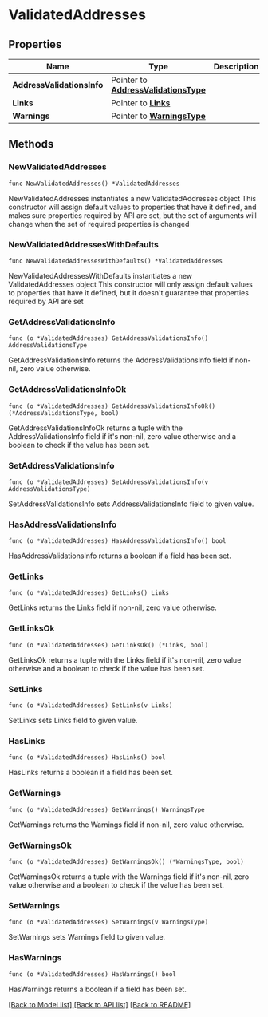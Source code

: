 # ValidatedAddresses

## Properties

Name | Type | Description | Notes
------------ | ------------- | ------------- | -------------
**AddressValidationsInfo** | Pointer to [**AddressValidationsType**](AddressValidationsType.md) |  | [optional] 
**Links** | Pointer to [**Links**](Links.md) |  | [optional] 
**Warnings** | Pointer to [**WarningsType**](WarningsType.md) |  | [optional] 

## Methods

### NewValidatedAddresses

`func NewValidatedAddresses() *ValidatedAddresses`

NewValidatedAddresses instantiates a new ValidatedAddresses object
This constructor will assign default values to properties that have it defined,
and makes sure properties required by API are set, but the set of arguments
will change when the set of required properties is changed

### NewValidatedAddressesWithDefaults

`func NewValidatedAddressesWithDefaults() *ValidatedAddresses`

NewValidatedAddressesWithDefaults instantiates a new ValidatedAddresses object
This constructor will only assign default values to properties that have it defined,
but it doesn't guarantee that properties required by API are set

### GetAddressValidationsInfo

`func (o *ValidatedAddresses) GetAddressValidationsInfo() AddressValidationsType`

GetAddressValidationsInfo returns the AddressValidationsInfo field if non-nil, zero value otherwise.

### GetAddressValidationsInfoOk

`func (o *ValidatedAddresses) GetAddressValidationsInfoOk() (*AddressValidationsType, bool)`

GetAddressValidationsInfoOk returns a tuple with the AddressValidationsInfo field if it's non-nil, zero value otherwise
and a boolean to check if the value has been set.

### SetAddressValidationsInfo

`func (o *ValidatedAddresses) SetAddressValidationsInfo(v AddressValidationsType)`

SetAddressValidationsInfo sets AddressValidationsInfo field to given value.

### HasAddressValidationsInfo

`func (o *ValidatedAddresses) HasAddressValidationsInfo() bool`

HasAddressValidationsInfo returns a boolean if a field has been set.

### GetLinks

`func (o *ValidatedAddresses) GetLinks() Links`

GetLinks returns the Links field if non-nil, zero value otherwise.

### GetLinksOk

`func (o *ValidatedAddresses) GetLinksOk() (*Links, bool)`

GetLinksOk returns a tuple with the Links field if it's non-nil, zero value otherwise
and a boolean to check if the value has been set.

### SetLinks

`func (o *ValidatedAddresses) SetLinks(v Links)`

SetLinks sets Links field to given value.

### HasLinks

`func (o *ValidatedAddresses) HasLinks() bool`

HasLinks returns a boolean if a field has been set.

### GetWarnings

`func (o *ValidatedAddresses) GetWarnings() WarningsType`

GetWarnings returns the Warnings field if non-nil, zero value otherwise.

### GetWarningsOk

`func (o *ValidatedAddresses) GetWarningsOk() (*WarningsType, bool)`

GetWarningsOk returns a tuple with the Warnings field if it's non-nil, zero value otherwise
and a boolean to check if the value has been set.

### SetWarnings

`func (o *ValidatedAddresses) SetWarnings(v WarningsType)`

SetWarnings sets Warnings field to given value.

### HasWarnings

`func (o *ValidatedAddresses) HasWarnings() bool`

HasWarnings returns a boolean if a field has been set.


[[Back to Model list]](../README.md#documentation-for-models) [[Back to API list]](../README.md#documentation-for-api-endpoints) [[Back to README]](../README.md)


